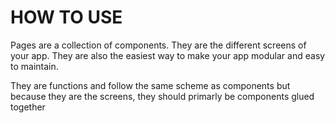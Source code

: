# HOW TO USE

Pages are a collection of components. They are the different screens of your app. They are also the easiest way to make your app modular and easy to maintain.

They are functions and follow the same scheme as components but because they are the screens, they
should primarly be components glued together
